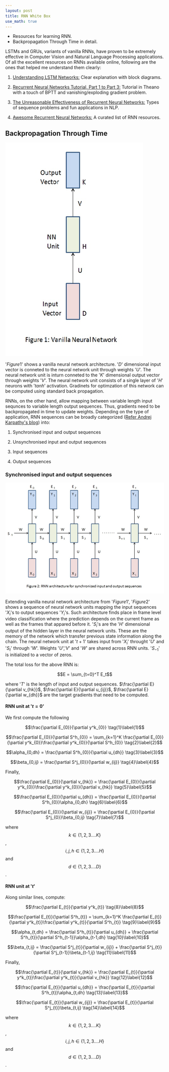 ```yaml
---
layout: post
title: RNN White Box
use_math: true
---
```


* Resources for learning RNN.  
* Backpropagation Through Time in detail.

LSTMs and GRUs, variants of vanilla RNNs, have proven to be extremely effective in Computer Vision and Natural Language Processing applications. Of all the excellent resources on RNNs available online, following are the ones that helped me understand them clearly:

1. [Understanding LSTM Networks:](http://colah.github.io/posts/2015-08-Understanding-LSTMs/) Clear explanation with block diagrams.

2. [Recurrent Neural Networks Tutorial, Part 1 to Part 3:](http://www.wildml.com/2015/09/recurrent-neural-networks-tutorial-part-1-introduction-to-rnns/) Tutorial in Theano with a touch of BPTT and vanishing/exploding gradient problem.

3. [The Unreasonable Effectiveness of Recurrent Neural Networks:](http://karpathy.github.io/2015/05/21/rnn-effectiveness/) Types of sequence problems and fun applications in NLP.

4. [Awesome Recurrent Neural Networks:](https://github.com/kjw0612/awesome-rnn) A curated list of RNN resources.

## Backpropagation Through Time

![](/images/VanillaNN.jpg  "Vanilla Neural Network")

'$Figure 1$' shows a vanilla neural network architecture. '$D$' dimensional input vector is conneted to the neural network unit through weights '$U$'. The neural network unit is inturn conneted to the '$K$' dimensional output vector through weights '$V$'. The neural network unit consists of a single layer of '$H$' neurons with '$tanh$' activation. Gradinets for optimzation of this network can be computed using standard back propagation.

RNNs, on the other hand, allow mapping between variable length input sequnces to variable length output sequences. Thus, gradients need to be backpropagated in time to update weights. Depending on the type of application, RNN sequences can be broadly categorized ([Refer Andrej Karpathy's blog](http://karpathy.github.io/2015/05/21/rnn-effectiveness/)) into:

1. Synchronised input and output sequences

2. Unsynchronised input and output sequences

3. Input sequences

4. Output sequences

### Synchronised input and output sequences

![](/images/RNNSyncIpOp.jpg  "RNN architecture for synchronized input and output sequences")

Extending vanilla neural network architecture from '$Figure 1$', '$Figure 2$' shows a sequence of neural network units mapping the input sequences '$X_{i}$'s to output sequences '$Y_{i}$'s. Such architecture finds place in frame level video classification where the prediction depends on the current frame as well as the frames that appared before it. '$S_{i}$'s are the '$H$' dimensional output of the hidden layer in the neural network units. These are the memory of the network which transfer previous state information along the chain. The neural network unit at '$t+1$' takes input from '$X_{i}$' throught '$U$' and '$S_{t}$' through '$W$'. Weights '$U$','$V$' and '$W$' are shared across RNN units. '$S_{-1}$' is initialized to a vector of zeros.

The total loss for the above RNN is:

$$E = \sum_{t=0}^T E_t$$

where '$T$' is the length of input and output sequences. 
$\frac{\partial E}{\partial v_{hk}}$, $\frac{\partial E}{\partial u_{ij}}$, $\frac{\partial E}{\partial w_{dh}}$ are the target gradients that need to be computed.

#### RNN unit at '$t = 0$' 

We first compute the following

$$\frac{\partial E_{0}}{\partial y^k_{0}} \tag{1}\label{1}$$

$$\frac{\partial E_{0}}{\partial S^h_{0}} = \sum_{k=1}^K \frac{\partial E_{0}}{\partial y^k_{0}}\frac{\partial y^k_{0}}{\partial S^h_{0}} \tag{2}\label{2}$$

$$\alpha_{0,dh} = \frac{\partial S^h_{0}}{\partial u_{dh}} \tag{3}\label{3}$$

$$\beta_{0,ij} = \frac{\partial S^j_{0}}{\partial w_{ij}} \tag{4}\label{4}$$

Finally,

$$\frac{\partial E_{0}}{\partial v_{hk}} = \frac{\partial E_{0}}{\partial y^k_{0}}\frac{\partial y^k_{0}}{\partial v_{hk}} \tag{5}\label{5}$$

$$\frac{\partial E_{0}}{\partial u_{dh}} = \frac{\partial E_{0}}{\partial S^h_{0}}\alpha_{0,dh} \tag{6}\label{6}$$

$$\frac{\partial E_{0}}{\partial w_{ij}} = \frac{\partial E_{0}}{\partial S^j_{0}}\beta_{0,ij} \tag{7}\label{7}$$

where $$k \in \{1,2,3....K\}$$, $$i,j,h \in \{1,2,3....H\}$$ and $$d \in \{1,2,3....D\}$$.

#### RNN unit at '$t$'

Along similar lines, compute: 

$$\frac{\partial E_{t}}{\partial y^k_{t}} \tag{8}\label{8}$$

$$\frac{\partial E_{t}}{\partial S^h_{t}} = \sum_{k=1}^K \frac{\partial E_{t}}{\partial y^k_{t}}\frac{\partial y^k_{t}}{\partial S^h_{t}} \tag{9}\label{9}$$

$$\alpha_{t,dh} = \frac{\partial S^h_{t}}{\partial u_{dh}} + \frac{\partial S^h_{t}}{\partial S^h_{t-1}}\alpha_{t-1,dh} \tag{10}\label{10}$$

$$\beta_{t,ij} = \frac{\partial S^j_{t}}{\partial w_{ij}} + \frac{\partial S^j_{t}}{\partial S^j_{t-1}}\beta_{t-1,ij} \tag{11}\label{11}$$

Finally,

$$\frac{\partial E_{t}}{\partial v_{hk}} = \frac{\partial E_{t}}{\partial y^k_{t}}\frac{\partial y^k_{t}}{\partial v_{hk}} \tag{12}\label{12}$$

$$\frac{\partial E_{t}}{\partial u_{dh}} = \frac{\partial E_{t}}{\partial S^h_{t}}\alpha_{t,dh} \tag{13}\label{13}$$

$$\frac{\partial E_{t}}{\partial w_{ij}} = \frac{\partial E_{t}}{\partial S^j_{t}}\beta_{t,ij} \tag{14}\label{14}$$

where $$k \in \{1,2,3....K\}$$, $$i,j,h \in \{1,2,3....H\}$$ and $$d \in \{1,2,3....D\}$$.
